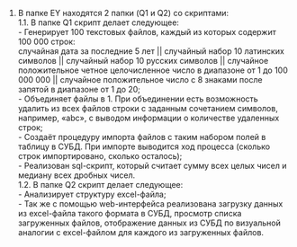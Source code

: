 1. В папке EY находятся 2 папки (Q1 и Q2) со скриптами:
<br />1.1. В папке Q1 скрипт делает следующее:
<br />- Генерирует 100 текстовых файлов, каждый из которых содержит 100 000 строк:
<br />случайная дата за последние 5 лет || случайный набор 10 латинских символов || случайный набор 10 русских символов || случайное положительное четное целочисленное число в диапазоне от 1 до 100 000 000 || случайное положительное число с 8 знаками после запятой в диапазоне от 1 до 20;
<br />- Объединяет файлы в 1. При объединении есть возможность удалить из всех файлов строки с заданным сочетанием символов, например, «abc», с выводом информации о количестве удаленных строк;
<br />- Создаёт процедуру импорта файлов с таким набором полей в таблицу в СУБД. При импорте выводится ход процесса (сколько строк импортировано, сколько осталось);
<br />- Реализован sql-скрипт, который считает сумму всех целых чисел и медиану всех дробных чисел.
<br />1.2. В папке Q2 скрипт делает следующее:
<br />- Анализирует структуру excel-файла;
<br />- Так же с помощью web-интерфейса реализована загрузку данных из excel-файла такого формата в СУБД, просмотр списка загруженных файлов, отображение данных из СУБД по визуальной аналогии с exсel-файлом для каждого из загруженных файлов.
